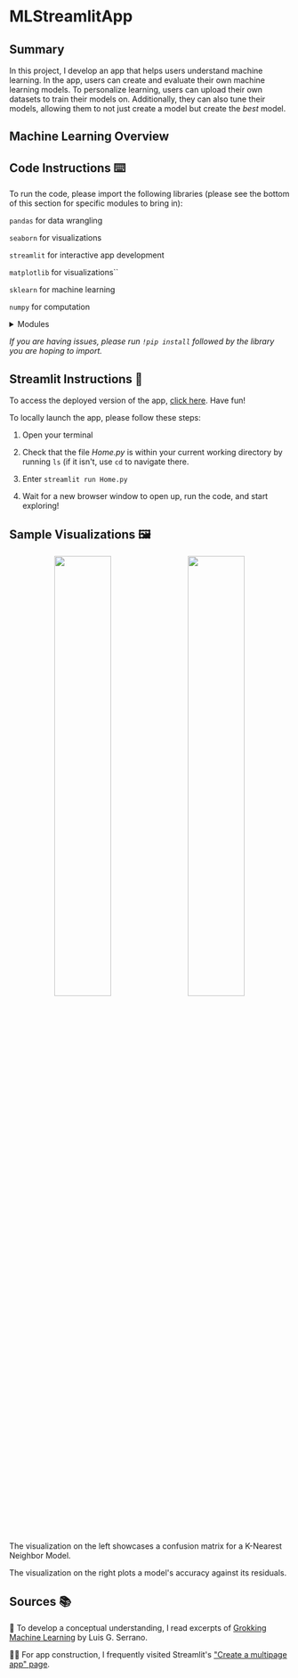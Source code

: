 # MLStreamlitApp
## Summary
In this project, I develop an app that helps users understand machine learning. In the app, users can create and evaluate their own machine learning models. To personalize learning, users can upload their own datasets to train their models on. Additionally, they can also tune their models, allowing them to not just create a model but create the *best* model.

## Machine Learning Overview 




## Code Instructions ⌨️
To run the code, please import the following libraries (please see the bottom of this section for specific modules to bring in):

``pandas`` for data wrangling

``seaborn`` for visualizations

``streamlit`` for interactive app development

``matplotlib`` for visualizations``

``sklearn`` for machine learning

``numpy`` for computation

<details>
  <summary>Modules</summary>
  
  ``sklearn.model_selection``
  
  ``sklearn.preprocessing``

  ``sklearn.neighbors``

  ``sklearn.metrics``

  ``sklearn.linear_model``

  ``sklearn.model_selection``

  ``sklearn.metrics``
  
  ``matplotlib.pyplot``

</details>


*If you are having issues, please run ``!pip install`` followed by the library you are hoping to import.*



## Streamlit Instructions 📱
To access the deployed version of the app, [click here](https://hodge-data-science-portfolio-azyrfuf2jqbdjyuq2o2whg.streamlit.app/). Have fun!

To locally launch the app, please follow these steps:

1) Open your terminal

2) Check that the file *Home.py* is within your current working directory by running ``ls`` (if it isn't, use ``cd`` to navigate there.

3) Enter ``streamlit run Home.py``

4) Wait for a new browser window to open up, run the code, and start exploring!


## Sample Visualizations 🖼️


<p align="center">
  <img src="https://private-user-images.githubusercontent.com/195391117/434541050-a5d9980d-a5f6-4cab-83d6-5d69d5f84e39.png?jwt=eyJhbGciOiJIUzI1NiIsInR5cCI6IkpXVCJ9.eyJpc3MiOiJnaXRodWIuY29tIiwiYXVkIjoicmF3LmdpdGh1YnVzZXJjb250ZW50LmNvbSIsImtleSI6ImtleTUiLCJleHAiOjE3NDQ4NDA0NzUsIm5iZiI6MTc0NDg0MDE3NSwicGF0aCI6Ii8xOTUzOTExMTcvNDM0NTQxMDUwLWE1ZDk5ODBkLWE1ZjYtNGNhYi04M2Q2LTVkNjlkNWY4NGUzOS5wbmc_WC1BbXotQWxnb3JpdGhtPUFXUzQtSE1BQy1TSEEyNTYmWC1BbXotQ3JlZGVudGlhbD1BS0lBVkNPRFlMU0E1M1BRSzRaQSUyRjIwMjUwNDE2JTJGdXMtZWFzdC0xJTJGczMlMkZhd3M0X3JlcXVlc3QmWC1BbXotRGF0ZT0yMDI1MDQxNlQyMTQ5MzVaJlgtQW16LUV4cGlyZXM9MzAwJlgtQW16LVNpZ25hdHVyZT1mODhiYjRlY2M3ZTk4NzJkNTAxMDgyM2MwM2U5MzE0ZjY3MWRhZTBjNjUxMDM0MWQwNGMwZGRmZWEwYmQxY2Q5JlgtQW16LVNpZ25lZEhlYWRlcnM9aG9zdCJ9.BOR9gOoQgfmhRLRTsTElJ-pxmO1cYDniT42qieWboHg" width="45%" style="display:inline-block; margin-right: 10px;">
  <img src="https://private-user-images.githubusercontent.com/195391117/434541199-de43475c-c3fa-4544-83cc-34488f2724f7.png?jwt=eyJhbGciOiJIUzI1NiIsInR5cCI6IkpXVCJ9.eyJpc3MiOiJnaXRodWIuY29tIiwiYXVkIjoicmF3LmdpdGh1YnVzZXJjb250ZW50LmNvbSIsImtleSI6ImtleTUiLCJleHAiOjE3NDQ4NDA1MTEsIm5iZiI6MTc0NDg0MDIxMSwicGF0aCI6Ii8xOTUzOTExMTcvNDM0NTQxMTk5LWRlNDM0NzVjLWMzZmEtNDU0NC04M2NjLTM0NDg4ZjI3MjRmNy5wbmc_WC1BbXotQWxnb3JpdGhtPUFXUzQtSE1BQy1TSEEyNTYmWC1BbXotQ3JlZGVudGlhbD1BS0lBVkNPRFlMU0E1M1BRSzRaQSUyRjIwMjUwNDE2JTJGdXMtZWFzdC0xJTJGczMlMkZhd3M0X3JlcXVlc3QmWC1BbXotRGF0ZT0yMDI1MDQxNlQyMTUwMTFaJlgtQW16LUV4cGlyZXM9MzAwJlgtQW16LVNpZ25hdHVyZT0zZmUyOTQzMGYxOTg3NjA0OTZjMzhhNDA3ZjI1ZWY5MDI0OGNjNzU4NDVhN2Y0YmQ3MzJhNjliOGFjMTIxNTEwJlgtQW16LVNpZ25lZEhlYWRlcnM9aG9zdCJ9.yJySDKmESjQiO20Mp_gd0Ot6YvzNkWbGM2M0CQmIMu0" width="45%" style="display:inline-block;">
</p>

The visualization on the left showcases a confusion matrix for a K-Nearest Neighbor Model.

The visualization on the right plots a model's accuracy against its residuals.

## Sources 📚

📕 To develop a conceptual understanding, I read excerpts of [Grokking Machine Learning](https://www.manning.com/books/grokking-machine-learning) by Luis G. Serrano.

👷‍♂️ For app construction, I frequently visited Streamlit's ["Create a multipage app" page](https://docs.streamlit.io/get-started/tutorials/create-a-multipage-app).
